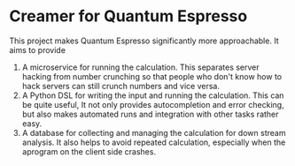# Creamer for Quantum Espresso 

This project makes Quantum Espresso significantly more approachable.
It aims to provide 

1. A microservice for running the calculation.
   This separates server hacking from number crunching so that people who
   don't know how to hack servers can still crunch numbers and vice versa.
2. A Python DSL for writing the input and running the calculation.
   This can be quite useful, It not only provides autocompletion 
   and error checking, but also makes automated runs and integration 
   with other tasks rather easy.
3. A database for collecting and managing the calculation for down stream analysis.
   It also helps to avoid repeated calculation, especially when the 
  aprogram on the client side crashes.
   